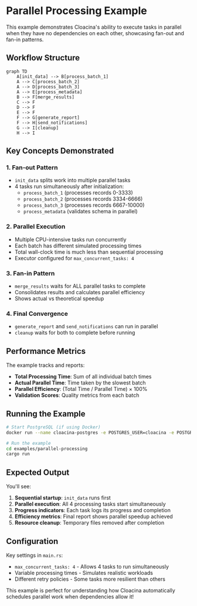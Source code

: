 # Parallel Processing Example

This example demonstrates Cloacina's ability to execute tasks in parallel when they have no dependencies on each other, showcasing fan-out and fan-in patterns.

## Workflow Structure

```mermaid
graph TD
    A[init_data] --> B[process_batch_1]
    A --> C[process_batch_2]
    A --> D[process_batch_3]
    A --> E[process_metadata]
    B --> F[merge_results]
    C --> F
    D --> F
    E --> F
    F --> G[generate_report]
    F --> H[send_notifications]
    G --> I[cleanup]
    H --> I
```

## Key Concepts Demonstrated

### 1. **Fan-out Pattern**
- `init_data` splits work into multiple parallel tasks
- 4 tasks run simultaneously after initialization:
  - `process_batch_1` (processes records 0-3333)
  - `process_batch_2` (processes records 3334-6666)
  - `process_batch_3` (processes records 6667-10000)
  - `process_metadata` (validates schema in parallel)

### 2. **Parallel Execution**
- Multiple CPU-intensive tasks run concurrently
- Each batch has different simulated processing times
- Total wall-clock time is much less than sequential processing
- Executor configured for `max_concurrent_tasks: 4`

### 3. **Fan-in Pattern**
- `merge_results` waits for ALL parallel tasks to complete
- Consolidates results and calculates parallel efficiency
- Shows actual vs theoretical speedup

### 4. **Final Convergence**
- `generate_report` and `send_notifications` can run in parallel
- `cleanup` waits for both to complete before running

## Performance Metrics

The example tracks and reports:
- **Total Processing Time**: Sum of all individual batch times
- **Actual Parallel Time**: Time taken by the slowest batch
- **Parallel Efficiency**: (Total Time / Parallel Time) × 100%
- **Validation Scores**: Quality metrics from each batch

## Running the Example

```bash
# Start PostgreSQL (if using Docker)
docker run --name cloacina-postgres -e POSTGRES_USER=cloacina -e POSTGRES_PASSWORD=cloacina -e POSTGRES_DB=cloacina -p 5432:5432 -d postgres:15

# Run the example
cd examples/parallel-processing
cargo run
```

## Expected Output

You'll see:
1. **Sequential startup**: `init_data` runs first
2. **Parallel execution**: All 4 processing tasks start simultaneously
3. **Progress indicators**: Each task logs its progress and completion
4. **Efficiency metrics**: Final report shows parallel speedup achieved
5. **Resource cleanup**: Temporary files removed after completion

## Configuration

Key settings in `main.rs`:
- `max_concurrent_tasks: 4` - Allows 4 tasks to run simultaneously
- Variable processing times - Simulates realistic workloads
- Different retry policies - Some tasks more resilient than others

This example is perfect for understanding how Cloacina automatically schedules parallel work when dependencies allow it!
